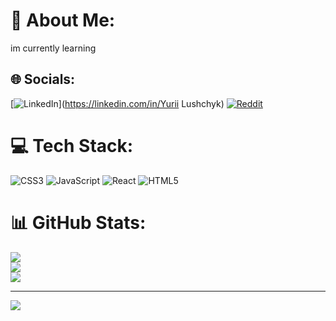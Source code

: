 # 💫 About Me:
im currently learning<br>


## 🌐 Socials:
[![LinkedIn](https://img.shields.io/badge/LinkedIn-%230077B5.svg?logo=linkedin&logoColor=white)](https://linkedin.com/in/Yurii Lushchyk) [![Reddit](https://img.shields.io/badge/Reddit-%23FF4500.svg?logo=Reddit&logoColor=white)](https://reddit.com/user/CosmicCoder22) 

# 💻 Tech Stack:
![CSS3](https://img.shields.io/badge/css3-%231572B6.svg?style=for-the-badge&logo=css3&logoColor=white) ![JavaScript](https://img.shields.io/badge/javascript-%23323330.svg?style=for-the-badge&logo=javascript&logoColor=%23F7DF1E) ![React](https://img.shields.io/badge/react-%2320232a.svg?style=for-the-badge&logo=react&logoColor=%2361DAFB) ![HTML5](https://img.shields.io/badge/html5-%23E34F26.svg?style=for-the-badge&logo=html5&logoColor=white)
# 📊 GitHub Stats:
![](https://github-readme-stats.vercel.app/api?username=CosmicCoder22&theme=codeSTACKr&hide_border=false&include_all_commits=false&count_private=false)<br/>
![](https://github-readme-streak-stats.herokuapp.com/?user=CosmicCoder22&theme=codeSTACKr&hide_border=false)<br/>
![](https://github-readme-stats.vercel.app/api/top-langs/?username=CosmicCoder22&theme=codeSTACKr&hide_border=false&include_all_commits=false&count_private=false&layout=compact)

---
[![](https://visitcount.itsvg.in/api?id=CosmicCoder22&icon=0&color=0)](https://visitcount.itsvg.in)

<!-- Proudly created with GPRM ( https://gprm.itsvg.in ) -->

